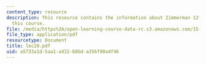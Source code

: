```yaml
---
content_type: resource
description: This resource contains the information about Zimmerman 12?1 (Rust Belt)in
  this course.
file: /media/https%3A/open-learning-course-data-rc.s3.amazonaws.com/15-963-management-accounting-and-control-spring-2007/a5733a1d5aa1a43268bda356f80a4f46_lec20.pdf
file_type: application/pdf
resourcetype: Document
title: lec20.pdf
uid: a5733a1d-5aa1-a432-68bd-a356f80a4f46
---
```


